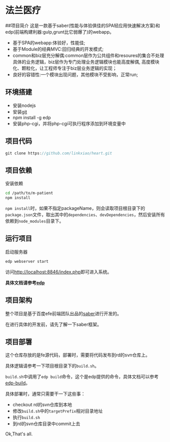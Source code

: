 # 法兰医疗

##项目简介
这是一款基于saber(性能与体验俱佳的SPA轻应用快速解决方案)和edp(前端构建利器:gulp,grunt比它弱爆了)的webapp。
- 基于SPA的webapp:体验好，性能佳;
- 基于Module的经典MVC:回归经典的开发模式;
- common和biz层充分解偶:common层作为公共组件和resoures的集合不处理具体的业务逻辑，biz层作为专门处理业务逻辑模块也能高度解偶,
高度模块化、颗粒化，让工程师专注于biz层业务逻辑的实现；
- 良好的容错性:一个模块出现问题，其他模块不受影响，正常run;

## 环境搭建
- 安装nodejs
- 安装[git](http://git-scm.com/)
- npm install -g edp
- 安装php-cgi，并将php-cgi可执行程序添加到环境变量中

## 项目代码
```javascript
git clone https://github.com/linkxiao/heart.git
```

## 项目依赖
安装依赖

```bash
cd /path/to/m-patient
npm install
```

`npm install`时，如果不指定packageName，则会读取项目根目录下的`package.json`文件，取出其中的`dependencies`、`devDependencies`，然后安装所有依赖到`node_modules`目录下。

## 运行项目

启动服务器

```bash
edp webserver start
```

访问[http://localhost:8846/index.php](http://localhost:8846/index.php)即可进入系统。

**具体文档请参考[edp](https://github.com/ecomfe/edp)**

## 项目架构

整个项目是基于百度efe前端团队出品的[saber](https://github.com/ecomfe/saber)进行开发的。

在进行具体的开发前，请先了解一下saber框架。

## 项目部署

这个仓库存放的是fe源代码，部署时，需要将代码发布到rd的svn仓库上。

具体逻辑请参考一下项目根目录下的`build.sh`。

`build.sh`中调用了`edp build`命令，这个是edp提供的命令，具体文档可以参考[edp-build](https://github.com/ecomfe/edp-build)。

具体部署时，通常只需要干一下这些事：

- checkout rd的svn仓库到本地
- 修改`build.sh`中的`targetPrefix`相对目录地址
- 执行`build.sh`
- 到rd的svn仓库目录中commit上去

Ok,That's all.

